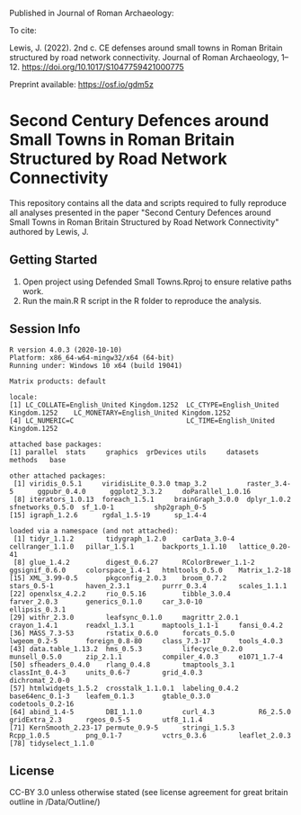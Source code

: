 Published in Journal of Roman Archaeology:

To cite:

Lewis, J. (2022). 2nd c. CE defenses around small towns in Roman Britain structured by road network connectivity. Journal of Roman Archaeology, 1–12. https://doi.org/10.1017/S1047759421000775

Preprint available: https://osf.io/gdm5z

# Second Century Defences around Small Towns in Roman Britain Structured by Road Network Connectivity

This repository contains all the data and scripts required to fully reproduce all analyses presented in the paper "Second Century Defences around Small Towns in Roman Britain Structured by Road Network Connectivity" authored by Lewis, J.

Getting Started
---------------

1. Open project using Defended Small Towns.Rproj to ensure relative paths work.
2. Run the main.R R script in the R folder to reproduce the analysis.

Session Info
---------------

```
R version 4.0.3 (2020-10-10)
Platform: x86_64-w64-mingw32/x64 (64-bit)
Running under: Windows 10 x64 (build 19041)

Matrix products: default

locale:
[1] LC_COLLATE=English_United Kingdom.1252  LC_CTYPE=English_United Kingdom.1252    LC_MONETARY=English_United Kingdom.1252
[4] LC_NUMERIC=C                            LC_TIME=English_United Kingdom.1252    

attached base packages:
[1] parallel  stats     graphics  grDevices utils     datasets  methods   base     

other attached packages:
 [1] viridis_0.5.1     viridisLite_0.3.0 tmap_3.2          raster_3.4-5      ggpubr_0.4.0      ggplot2_3.3.2     doParallel_1.0.16
 [8] iterators_1.0.13  foreach_1.5.1     brainGraph_3.0.0  dplyr_1.0.2       sfnetworks_0.5.0  sf_1.0-1          shp2graph_0-5    
[15] igraph_1.2.6      rgdal_1.5-19      sp_1.4-4         

loaded via a namespace (and not attached):
 [1] tidyr_1.1.2        tidygraph_1.2.0    carData_3.0-4      cellranger_1.1.0   pillar_1.5.1       backports_1.1.10   lattice_0.20-41   
 [8] glue_1.4.2         digest_0.6.27      RColorBrewer_1.1-2 ggsignif_0.6.0     colorspace_1.4-1   htmltools_0.5.0    Matrix_1.2-18     
[15] XML_3.99-0.5       pkgconfig_2.0.3    broom_0.7.2        stars_0.5-1        haven_2.3.1        purrr_0.3.4        scales_1.1.1      
[22] openxlsx_4.2.2     rio_0.5.16         tibble_3.0.4       farver_2.0.3       generics_0.1.0     car_3.0-10         ellipsis_0.3.1    
[29] withr_2.3.0        leafsync_0.1.0     magrittr_2.0.1     crayon_1.4.1       readxl_1.3.1       maptools_1.1-1     fansi_0.4.2       
[36] MASS_7.3-53        rstatix_0.6.0      forcats_0.5.0      lwgeom_0.2-5       foreign_0.8-80     class_7.3-17       tools_4.0.3       
[43] data.table_1.13.2  hms_0.5.3          lifecycle_0.2.0    munsell_0.5.0      zip_2.1.1          compiler_4.0.3     e1071_1.7-4       
[50] sfheaders_0.4.0    rlang_0.4.8        tmaptools_3.1      classInt_0.4-3     units_0.6-7        grid_4.0.3         dichromat_2.0-0   
[57] htmlwidgets_1.5.2  crosstalk_1.1.0.1  labeling_0.4.2     base64enc_0.1-3    leafem_0.1.3       gtable_0.3.0       codetools_0.2-16  
[64] abind_1.4-5        DBI_1.1.0          curl_4.3           R6_2.5.0           gridExtra_2.3      rgeos_0.5-5        utf8_1.1.4        
[71] KernSmooth_2.23-17 permute_0.9-5      stringi_1.5.3      Rcpp_1.0.5         png_0.1-7          vctrs_0.3.6        leaflet_2.0.3     
[78] tidyselect_1.1.0 
```

License
---------------
CC-BY 3.0 unless otherwise stated (see license agreement for great britain outline in /Data/Outline/)
